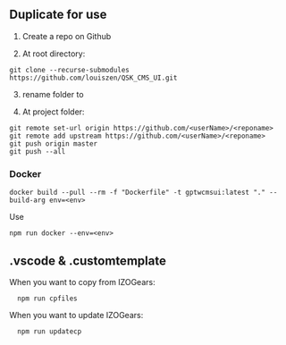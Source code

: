 ## Duplicate for use

1. Create a repo <reponame> on Github

2. At root directory:
```
git clone --recurse-submodules https://github.com/louiszen/QSK_CMS_UI.git

```

3. rename folder to <reponame>

4. At project folder:
```
git remote set-url origin https://github.com/<userName>/<reponame>
git remote add upstream https://github.com/<userName>/<reponame>
git push origin master
git push --all
```

### Docker
```
docker build --pull --rm -f "Dockerfile" -t gptwcmsui:latest "." --build-arg env=<env>
```

Use 
```
npm run docker --env=<env>
```


## **.vscode & .customtemplate**
When you want to copy from IZOGears:

```
  npm run cpfiles
```

When you want to update IZOGears:
```
  npm run updatecp
```